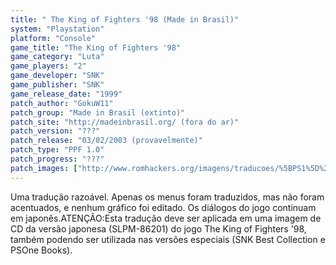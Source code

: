 ```yaml
---
title: " The King of Fighters '98 (Made in Brasil)"
system: "Playstation"
platform: "Console"
game_title: "The King of Fighters '98"
game_category: "Luta"
game_players: "2"
game_developer: "SNK"
game_publisher: "SNK"
game_release_date: "1999"
patch_author: "GokuW11"
patch_group: "Made in Brasil (extinto)"
patch_site: "http://madeinbrasil.org/ (fora do ar)"
patch_version: "???"
patch_release: "03/02/2003 (provavelmente)"
patch_type: "PPF 1.0"
patch_progress: "???"
patch_images: ["http://www.romhackers.org/imagens/traducoes/%5BPS1%5D%20The%20King%20of%20Fighters%20'98%20-%20Made%20in%20Brasil%20-%201.jpg","http://www.romhackers.org/imagens/traducoes/%5BPS1%5D%20The%20King%20of%20Fighters%20'98%20-%20Made%20in%20Brasil%20-%202.jpg","http://www.romhackers.org/imagens/traducoes/%5BPS1%5D%20The%20King%20of%20Fighters%20'98%20-%20Made%20in%20Brasil%20-%203.jpg"]
---
```

Uma tradução razoável. Apenas os menus foram traduzidos, mas não foram acentuados, e nenhum gráfico foi editado. Os diálogos do jogo continuam em japonês.ATENÇÃO:Esta tradução deve ser aplicada em uma imagem de CD da versão japonesa (SLPM-86201) do jogo The King of Fighters '98, também podendo ser utilizada nas versões especiais (SNK Best Collection e PSOne Books).